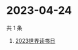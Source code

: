 # 2023-04-24

共 1 条

<!-- BEGIN ZHIHUSEARCH -->
<!-- 最后更新时间 Mon Apr 24 2023 00:10:28 GMT+0800 (China Standard Time) -->
1. [2023世界读书日](https://www.zhihu.com/search?q=2023世界读书日)
<!-- END ZHIHUSEARCH -->
